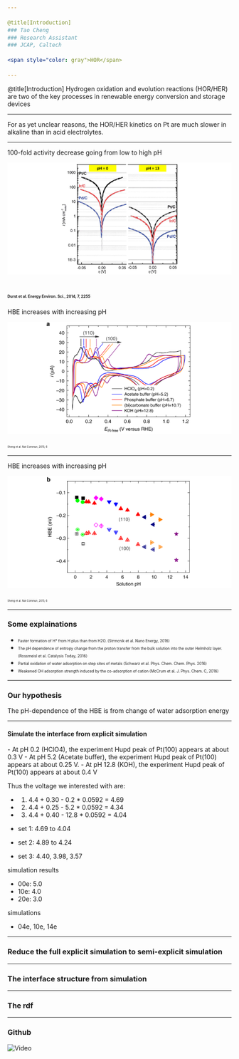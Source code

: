 ```yaml
---

@title[Introduction]
### Tao Cheng
### Research Assistant
### JCAP, Caltech

<span style="color: gray">HOR</span>

---
```


@title[Introduction]
Hydrogen oxidation and evolution reactions (HOR/HER) are two of the key processes in renewable energy conversion and storage devices

---
For as yet unclear reasons, the HOR/HER kinetics on Pt are much slower in alkaline than in acid electrolytes. 

---
100-fold activity decrease going from low to high pH

![](assets/f1.png)  

<span style="font-size: 0.4em">Durst et al. Energy Environ. Sci., 2014, 7, 2255</span>
---
HBE increases with increasing pH

![](assets/f3.png)  

<span style="font-size: 0.4em">Sheng et al.  Nat Commun, 2015, 6</span>

---
HBE increases with increasing pH

![](assets/f4.png)  

<span style="font-size: 0.4em">Sheng et al.  Nat Commun, 2015, 6</span>

---
### Some explainations
- <span style="font-size: 0.6em">Faster formation of H* from H plus than from H2O. (Strmcnik et al. Nano Energy, 2016) </span>
- <span style="font-size: 0.6em">The pH dependence of entropy change from the proton transfer from the bulk solution into the outer Helmholz layer. (Rossmeisl et al. Catalysis Today, 2016)</span>
- <span style="font-size: 0.6em">Partial oxidation of water adsorption on step sites of metals (Schwarz et al. Phys. Chem. Chem. Phys. 2016)</span>
- <span style="font-size: 0.6em">Weakened OH adsorption strength induced by the co-adsorption of cation (McCrum et al. J. Phys. Chem. C, 2016)</span>

---
### Our hypothesis
The pH-dependence of the HBE is from change of water adsorption energy

---
#### Simulate the interface from explicit simulation
<span style="font-size: 0.4 em">
- At pH 0.2 (HClO4), the experiment Hupd peak of Pt(100) appears at about 0.3 V
- At pH 5.2 (Acetate buffer), the experiment Hupd peak of Pt(100) appears at about 0.25 V.
- At pH 12.8 (KOH), the experiment Hupd peak of Pt(100) appears at about 0.4 V

Thus the voltage we interested with are:
- 1. 4.4 + 0.30 -  0.2 * 0.0592 = 4.69
- 2. 4.4 + 0.25 -  5.2 * 0.0592 = 4.34
- 3. 4.4 + 0.40 - 12.8 * 0.0592 = 4.04

- set 1: 4.69 to 4.04
- set 2: 4.89 to 4.24
- set 3: 4.40, 3.98, 3.57

simulation results
- 00e: 5.0
- 10e: 4.0
- 20e: 3.0

simulations
- 04e, 10e, 14e
</span>


---
### Reduce the full explicit simulation to semi-explicit simulation

---
### The interface structure from simulation

---
### The rdf 

---
### Github
![Video](https://www.youtube.com/embed/0fHY0tnDgkw)
